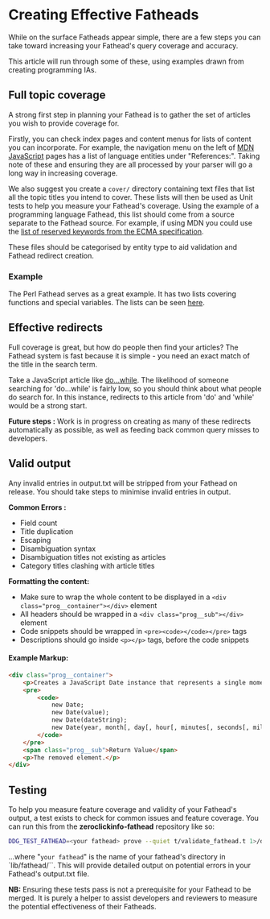 # Creating Effective Fatheads

While on the surface Fatheads appear simple, there are a few steps you can take toward increasing your Fathead's query coverage and accuracy.

This article will run through some of these, using examples drawn from creating programming IAs.


## Full topic coverage

A strong first step in planning your Fathead is to gather the set of articles you wish to provide coverage for.

Firstly, you can check index pages and content menus for lists of content you can incorporate. For example, the navigation menu on the left of [MDN JavaScript](https://developer.mozilla.org/en-US/docs/Web/JavaScript/) pages has a list of language entities under "References:". Taking note of these and ensuring they are all processed by your parser will go a long way in increasing coverage.

We also suggest you create a `cover/` directory containing text files that list all the topic titles you intend to cover. These lists will then be used as Unit tests to help you measure your Fathead's coverage. Using the example of a programming language Fathead, this list should come from a source separate to the Fathead source. For example, if using MDN you could use the [list of reserved keywords from the ECMA specification](http://ecma-international.org/ecma-262/6.0/#sec-keywords).

These files should be categorised by entity type to aid validation and Fathead redirect creation.

### Example
The Perl Fathead serves as a great example. It has two lists covering functions and special variables. The lists can be seen [here](https://github.com/duckduckgo/zeroclickinfo-fathead/tree/c441e54d98b92cabce04154774cfbae485da63bd/lib/fathead/perl_doc/cover).


## Effective redirects

Full coverage is great, but how do people then find your articles? The Fathead system is fast because it is simple - you need an exact match of the title in the search term.

Take a JavaScript article like [do...while](https://developer.mozilla.org/en-US/docs/Web/JavaScript/Reference/Statements/do...while). The likelihood of someone searching for 'do...while' is fairly low, so you should think about what people do search for. In this instance, redirects to this article from 'do' and 'while' would be a strong start.

**Future steps :** Work is in progress on creating as many of these redirects automatically as possible, as well as feeding back common query misses to developers.


## Valid output

Any invalid entries in output.txt will be stripped from your Fathead on release. You should take steps to minimise invalid entries in output.

**Common Errors :**
- Field count
- Title duplication
- Escaping
- Disambiguation syntax
- Disambiguation titles not existing as articles
- Category titles clashing with article titles


**Formatting the content:**
- Make sure to wrap the whole content to be displayed in a `<div class="prog__container"></div>` element
- All headers should be wrapped in a `<div class="prog__sub"></div>` element
- Code snippets should be wrapped in `<pre><code></code></pre>` tags
- Descriptions should go inside `<p></p>` tags, before the code snippets

#### Example Markup:
```html
<div class="prog__container">
    <p>Creates a JavaScript Date instance that represents a single moment in time.</p>
    <pre>
        <code>
            new Date;
            new Date(value);
            new Date(dateString);
            new Date(year, month[, day[, hour[, minutes[, seconds[, milliseconds]]]]]);
        </code>
    </pre>
    <span class="prog__sub">Return Value</span>
    <p>The removed element.</p>
</div>
```


## Testing

To help you measure feature coverage and validity of your Fathead's output, a test exists to check for common issues and feature coverage. You can run this from the **zeroclickinfo-fathead** repository like so:

```bash
DDG_TEST_FATHEAD=<your fathead> prove --quiet t/validate_fathead.t 1>/dev/null
```

...where "`your fathead`" is the name of your fathead's directory in `lib/fathead/``. This will provide detailed output on potential errors in your Fathead's output.txt file.

**NB:** Ensuring these tests pass is not a prerequisite for your Fathead to be merged. It is purely a helper to assist developers and reviewers to measure the potential effectiveness of their Fatheads.

